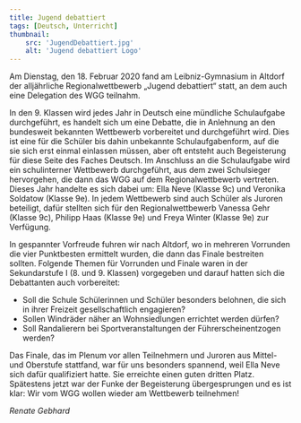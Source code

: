 ```yaml
---
title: Jugend debattiert
tags: [Deutsch, Unterricht]
thumbnail: 
    src: 'JugendDebattiert.jpg'
    alt: 'Jugend debattiert Logo'
---
```


Am Dienstag, den 18. Februar 2020 fand am Leibniz-Gymnasium in Altdorf der alljährliche Regionalwettbewerb „Jugend debattiert“ statt, an dem auch eine Delegation des WGG teilnahm.

In den 9. Klassen wird jedes Jahr in Deutsch eine mündliche Schulaufgabe durchgeführt, es handelt sich um eine Debatte, die in Anlehnung an den bundesweit bekannten Wettbewerb vorbereitet und durchgeführt wird. Dies ist eine für die Schüler bis dahin unbekannte Schulaufgabenform, auf die sie sich erst einmal einlassen müssen, aber oft entsteht auch Begeisterung für diese Seite des Faches Deutsch. Im Anschluss an die Schulaufgabe wird ein schulinterner Wettbewerb durchgeführt, aus dem zwei Schulsieger hervorgehen, die dann das WGG auf dem Regionalwettbewerb vertreten. Dieses Jahr handelte es sich dabei um: Ella Neve (Klasse 9c) und Veronika Soldatow (Klasse 9e). In jedem Wettbewerb sind auch Schüler als Juroren beteiligt, dafür stellten sich für den Regionalwettbewerb Vanessa Gehr (Klasse 9c), Philipp Haas (Klasse 9e) und Freya Winter (Klasse 9e) zur Verfügung.

In gespannter Vorfreude fuhren wir nach Altdorf, wo in mehreren Vorrunden die vier Punktbesten ermittelt wurden, die dann das Finale bestreiten sollten. Folgende Themen für Vorrunden und Finale waren in der Sekundarstufe I (8. und 9. Klassen) vorgegeben und darauf hatten sich die Debattanten auch vorbereitet:

- Soll die Schule Schülerinnen und Schüler besonders belohnen, die sich in ihrer Freizeit gesellschaftlich engagieren?
- Sollen Windräder näher an Wohnsiedlungen errichtet werden dürfen?
- Soll Randalierern bei Sportveranstaltungen der Führerscheinentzogen werden?

Das Finale, das im Plenum vor allen Teilnehmern und Juroren aus Mittel- und Oberstufe stattfand, war für uns besonders spannend, weil Ella Neve sich dafür qualifiziert hatte. Sie erreichte einen guten dritten Platz. Spätestens jetzt war der Funke der Begeisterung übergesprungen und es ist klar: Wir vom WGG wollen wieder am Wettbewerb teilnehmen!

*Renate Gebhard*